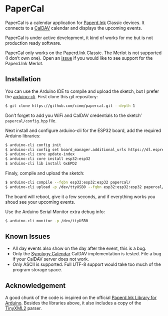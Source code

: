 # PaperCal

PaperCal is a calendar application for [Paperd.Ink](https://paperd.ink/) Classic devices. It connects to a [CalDAV](https://en.wikipedia.org/wiki/CalDAV) calendar and displays the upcoming events.

PaperCal is under active development, it kind of works for me but is not production ready software.

PaperCal only works on the Paperd.Ink Classic. The Merlot is not supported (I don’t own one). Open an [issue](https://github.com/cimm/papercal/issues) if you would like to see support for the Paperd.Ink Merlot.

## Installation

You can use the Arduino IDE to compile and upload the sketch, but I prefer the [arduino-cli](https://arduino.github.io/arduino-cli/0.29/). First clone this git repository:

```sh
$ git clone https://github.com/cimm/papercal.git --depth 1
```

Don’t forget to add you WiFi and CalDAV credentials to the sketch’ `papercal/config.hpp` file.

Next install and configure arduino-cli for the ESP32 board, add the required Arduino libraries:

```sh
$ arduino-cli config init
$ arduino-cli config set board_manager.additional_urls https://dl.espressif.com/dl/package_esp32_index.json
$ arduino-cli core update-index
$ arduino-cli core install esp32:esp32
$ arduino-cli lib install GxEPD2
```

Finaly, compile and upload the sketch:

```sh
$ arduino-cli compile --fqbn esp32:esp32:esp32 papercal/
$ arduino-cli upload -p /dev/ttyUSB0 --fqbn esp32:esp32:esp32 papercal/
```

The board will reboot, give it a few seconds, and if everything works you shoud see your upcoming events.

Use the Arduino Serial Monitor extra debug info:

```sh
$ arduino-cli monitor -p /dev/ttyUSB0
```

## Known Issues

- All day events also show on the day after the event, this is a bug.
- Only the [Synology Calendar](https://www.synology.com/en-us/dsm/feature/calendar) CalDAV implementation is tested. File a bug if your CalDAV server does not work.
- Only ASCII is supported. Full UTF-8 support would take too much of the program storage space.

## Acknowledgement

A good chunk of the code is inspired on the official [Paperd.Ink Library for Arduino](https://github.com/paperdink/PaperdInk-Library). Besides the libraries above, it also includes a copy of the [TinyXML2](https://github.com/leethomason/tinyxml2) parser.
